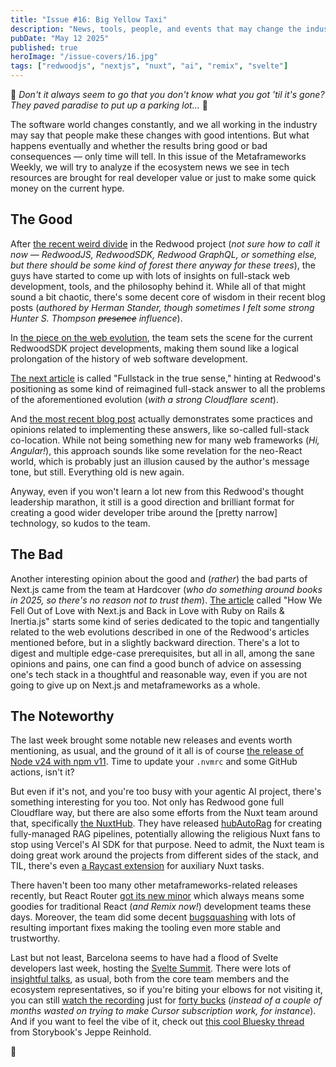 ```yaml
---
title: "Issue #16: Big Yellow Taxi"
description: "News, tools, people, and events that may change the industry for good forever. Or not."
pubDate: "May 12 2025"
published: true
heroImage: "/issue-covers/16.jpg"
tags: ["redwoodjs", "nextjs", "nuxt", "ai", "remix", "svelte"]
---
```


🎵 _Don't it always seem to go that you don't know what you got 'til it's gone? They paved paradise to put up a parking lot…_ 🎵

The software world changes constantly, and we all working in the industry may say that people make these changes with good intentions. But what happens eventually and whether the results bring good or bad consequences — only time will tell. In this issue of the Metaframeworks Weekly, we will try to analyze if the ecosystem news we see in tech resources are brought for real developer value or just to make some quick money on the current hype.

## The Good

After [the recent weird divide](<https://metaframe.works/archive/12/#:~:text=The%20RedwoodJS%20team%20had%20come%20with%20a%20huge%20(and%20unexpected)%20split.>) in the Redwood project (_not sure how to call it now — RedwoodJS, RedwoodSDK, Redwood GraphQL, or something else, but there should be some kind of forest there anyway for these trees_), the guys have started to come up with lots of insights on full-stack web development, tools, and the philosophy behind it. While all of that might sound a bit chaotic, there's some decent core of wisdom in their recent blog posts (_authored by Herman Stander, though sometimes I felt some strong Hunter S. Thompson ~~presence~~ influence_).

In [the piece on the web evolution](https://rwsdk.com/blog/back-to-the-future), the team sets the scene for the current RedwoodSDK project developments, making them sound like a logical prolongation of the history of web software development.

[The next article](https://rwsdk.com/blog/true-js-fullstack) is called "Fullstack in the true sense," hinting at Redwood's positioning as some kind of reimagined full-stack answer to all the problems of the aforementioned evolution (_with a strong Cloudflare scent_).

And [the most recent blog post](https://rwsdk.com/blog/full-stack-colocation) actually demonstrates some practices and opinions related to implementing these answers, like so-called full-stack co-location. While not being something new for many web frameworks (_Hi, Angular!_), this approach sounds like some revelation for the neo-React world, which is probably just an illusion caused by the author's message tone, but still. Everything old is new again.

Anyway, even if you won't learn a lot new from this Redwood's thought leadership marathon, it still is a good direction and brilliant format for creating a good wider developer tribe around the [pretty narrow] technology, so kudos to the team.

## The Bad

Another interesting opinion about the good and (_rather_) the bad parts of Next.js came from the team at Hardcover (_who do something around books in 2025, so there's no reason not to trust them_). [The article](https://hardcover.app/blog/part-1-how-we-fell-out-of-love-with-next-js-and-back-in-love-with-ruby-on-rails-inertia-js) called "How We Fell Out of Love with Next.js and Back in Love with Ruby on Rails & Inertia.js" starts some kind of series dedicated to the topic and tangentially related to the web evolutions described in one of the Redwood's articles mentioned before, but in a slightly backward direction. There's a lot to digest and multiple edge-case prerequisites, but all in all, among the sane opinions and pains, one can find a good bunch of advice on assessing one's tech stack in a thoughtful and reasonable way, even if you are not going to give up on Next.js and metaframeworks as a whole.

## The Noteworthy

The last week brought some notable new releases and events worth mentioning, as usual, and the ground of it all is of course [the release of Node v24 with npm v11](https://nodejs.org/en/blog/release/v24.0.0). Time to update your `.nvmrc` and some GitHub actions, isn't it?

But even if it's not, and you're too busy with your agentic AI project, there's something interesting for you too. Not only has Redwood gone full Cloudflare way, but there are also some efforts from the Nuxt team around that, specifically [the NuxtHub](https://hub.nuxt.com). They have released [hubAutoRag](https://hub.nuxt.com/changelog/hub-autorag) for creating fully-managed RAG pipelines, potentially allowing the religious Nuxt fans to stop using Vercel's AI SDK for that purpose. Need to admit, the Nuxt team is doing great work around the projects from different sides of the stack, and TIL, there's even [a Raycast extension](https://www.raycast.com/HugoRCD/nuxt) for auxiliary Nuxt tasks.

There haven't been too many other metaframeworks-related releases recently, but React Router [got its new minor](https://github.com/remix-run/react-router/blob/main/CHANGELOG.md#v760) which always means some goodies for traditional React (_and Remix now!_) development teams these days. Moreover, the team did some decent [bugsquashing](https://x.com/BrooksLybrand/status/1918406062920589731) with lots of resulting important fixes making the tooling even more stable and trustworthy.

Last but not least, Barcelona seems to have had a flood of Svelte developers last week, hosting the [Svelte Summit](https://www.sveltesummit.com). There were lots of [insightful talks](https://www.sveltesummit.com/#talks), as usual, both from the core team members and the ecosystem representatives, so if you're biting your elbows for not visiting it, you can still [watch the recording](https://www.sveltesummit.com/#talks) just for [forty bucks](https://www.sveltesummit.com/virtual-ticket) (_instead of a couple of months wasted on trying to make Cursor subscription work, for instance_). And if you want to feel the vibe of it, check out [this cool Bluesky thread](https://bsky.app/profile/reinhold.is/post/3lowedyza3k2s) from Storybook's Jeppe Reinhold.

👋
